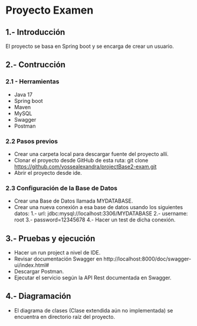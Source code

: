 # Proyecto Examen

## 1.- Introducción

El proyecto se basa en Spring boot y se encarga de crear un usuario.

## 2.- Contrucción

### 2.1 - Herramientas
* Java 17
* Spring boot
* Maven
* MySQL
* Swagger
* Postman

### 2.2 Pasos previos
* Crear una carpeta local para descargar fuente del proyecto allí.
* Clonar el proyecto desde GitHub de esta ruta: git clone https://github.com/yossealexandra/projectBase2-exam.git
* Abrir el proyecto desde ide.

### 2.3 Configuración de la Base de Datos
* Crear una Base de Datos llamada MYDATABASE.
* Crear una nueva conexión a esa base de datos usando los siguientes datos:
  1.- url: jdbc:mysql://localhost:3306/MYDATABASE
  2.- username: root
  3.- password=12345678
  4.- Hacer un test de dicha conexión.

## 3.- Pruebas y ejecución
* Hacer un run project a nivel de IDE.
* Revisar documentación Swagger en http://localhost:8000/doc/swagger-ui/index.html#
* Descargar Postman.
* Ejecutar el servicio según la API Rest documentada en Swagger.

## 4.- Diagramación
* El diagrama de clases (Clase extendida aún no implementada) se encuentra en directorio raíz del proyecto.
